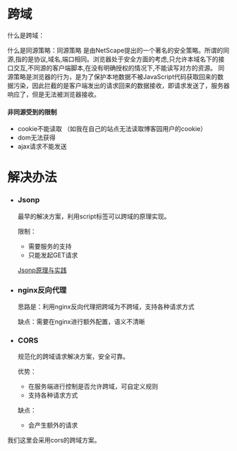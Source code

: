 # 跨域

什么是跨域：

什么是同源策略：同源策略 是由NetScape提出的一个著名的安全策略。所谓的同源,指的是协议,域名,端口相同。浏览器处于安全方面的考虑,只允许本域名下的接口交互,不同源的客户端脚本,在没有明确授权的情况下,不能读写对方的资源。
同源策略是浏览器的行为，是为了保护本地数据不被JavaScript代码获取回来的数据污染，因此拦截的是客户端发出的请求回来的数据接收，即请求发送了，服务器响应了，但是无法被浏览器接收。

#### 非同源受到的限制

- cookie不能读取 （如我在自己的站点无法读取博客园用户的cookie）
- dom无法获得
- ajax请求不能发送



# 解决办法

- ### Jsonp

  最早的解决方案，利用script标签可以跨域的原理实现。

  限制：

  - 需要服务的支持
  - 只能发起GET请求

  [Jsonp原理与实践](https://links.jianshu.com/go?to=https%3A%2F%2Fblog.csdn.net%2Fpdsu161530247%2Farticle%2Fdetails%2F82189866)

- ### nginx反向代理

  思路是：利用nginx反向代理把跨域为不跨域，支持各种请求方式

  缺点：需要在nginx进行额外配置，语义不清晰

- ### CORS

  规范化的跨域请求解决方案，安全可靠。

  优势：

  - 在服务端进行控制是否允许跨域，可自定义规则
  - 支持各种请求方式

  缺点：

  - 会产生额外的请求

我们这里会采用cors的跨域方案。